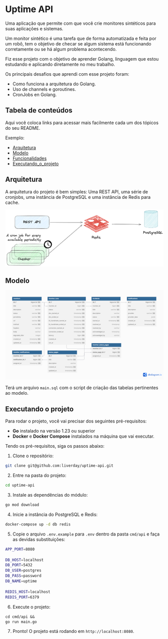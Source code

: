# Uptime API

Uma aplicação que permite com que você crie monitores sintéticos para suas aplicações e sistemas.

Um monitor sintético é uma tarefa que de forma automatizada e feita por um robô, tem o objetivo de checar se algum sistema está funcionando corretamente ou se há algum problema acontecendo.

Fiz esse projeto com o objetivo de aprender Golang, linguagem que estou estudando e aplicando diretamente no meu trabalho.

Os principais desafios que aprendi com esse projeto foram:
- Como funciona a arquitetura do Golang.
- Uso de channels e goroutines.
- CronJobs en Golang.

## Tabela de conteúdos

Aqui você coloca links para acessar mais facilmente cada um dos tópicos do seu README.

Exemplo:

- [Arquitetura](#arquitetura)
- [Modelo](#modelo)
- [Funcionalidades](#funcionalidades)
- [Executando_o_projeto](#executando-o-projeto)

## Arquitetura

A arquitetura do projeto é bem simples: Uma REST API, uma série de cronjobs, uma instância de PostgreSQL e uma instância de Redis para cache.

![Arquitetura Alto Nível](.github/uptime-arch.png)

## Modelo

![Modelo de Dados](.github/uptime-model.png)

Terá um arquivo `main.sql` com o script de criação das tabelas pertinentes ao modelo.

## Executando o projeto

Para rodar o projeto, você vai precisar dos seguintes pré-requisitos:

- **Go** instalado na versão 1.23 ou superior
- **Docker** e **Docker Compose** instalados na máquina que vai executar.

Tendo os pré-requisitos, siga os passos abaixo:

1. Clone o repositório:

```bash
git clone git@github.com:liverday/uptime-api.git
```

2. Entre na pasta do projeto:

```bash
cd uptime-api
```

3. Instale as dependências do módulo:

```bash
go mod download
```

4. Inicie a instância do PostgreSQL e Redis:

```bash
docker-compose up -d db redis
```

5. Copie o arquivo `.env.example` para `.env` dentro da pasta `cmd/api` e faça as devidas substituições:

```bash
APP_PORT=8080

DB_HOST=localhost
DB_PORT=5432
DB_USER=postgres
DB_PASS=password
DB_NAME=uptime

REDIS_HOST=localhost
REDIS_PORT=6379
```

6. Execute o projeto:

```
cd cmd/api &&
go run main.go
```

7. Pronto! O projeto está rodando em `http://localhost:8080`.